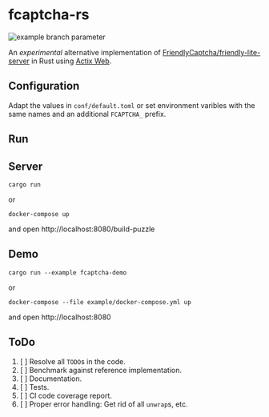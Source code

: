 # fcaptcha-rs

![example branch parameter](https://github.com/Dosenpfand/fcaptcha-rs/actions/workflows/ci.yml/badge.svg?branch=master)

An *experimental* alternative implementation of [FriendlyCaptcha/friendly-lite-server](https://github.com/FriendlyCaptcha/friendly-lite-server) in Rust using [Actix Web](https://actix.rs/).

## Configuration

Adapt the values in `conf/default.toml` or set environment varibles with the same names and an additional `FCAPTCHA_` prefix.

## Run

## Server

```
cargo run
```
or
```
docker-compose up
```
and open http://localhost:8080/build-puzzle

## Demo

```
cargo run --example fcaptcha-demo
```
or
```
docker-compose --file example/docker-compose.yml up
```
and open http://localhost:8080

## ToDo
1. [ ] Resolve all `TODO`s in the code.
2. [ ] Benchmark against reference implementation.
3. [ ] Documentation.
4. [ ] Tests.
5. [ ] CI code coverage report.
6. [ ] Proper error handling: Get rid of all `unwrap`s, etc.